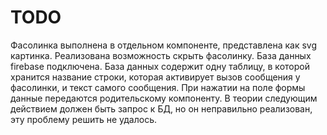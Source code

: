 # TODO


Фасолинка выполнена в отдельном компоненте, представлена как svg картинка. 
Реализована возможность скрыть фасолинку.
База данных firebase подключена. База данных содержит одну таблицу, в которой хранится название строки, которая активирует вызов сообщения у фасолинки, и текст самого сообщения.
При нажатии на поле формы данные передаются родительскому компоненту. В теории следующим действием должен быть запрос к БД, но он неправильно реализован, эту проблему решить не удалось.
